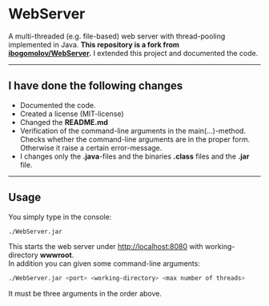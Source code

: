 # WebServer

A multi-threaded (e.g. file-based) web server with thread-pooling implemented in Java. **This repository is a fork from [ibogomolov/WebServer](https://github.com/ibogomolov/WebServer).**  I extended this project and documented the code.  

---

## I have done the following changes  

- Documented the code.  
- Created a license (MIT-license)  
- Changed the **README.md**  
- Verification of the command-line arguments in the main(...)-method. Checks whether the command-line arguments are in the proper form. Otherwise it raise a certain error-message.  
- I changes only the **.java**-files and the binaries **.class** files and the **.jar** file.     

---

## Usage 

You simply type in the console:  

```sh
./WebServer.jar
```

This starts the web server under [http://localhost:8080](http://localhost:8080) with working-directory **wwwroot**.  
In addition you can given some command-line arguments:  

```sh
./WebServer.jar <port> <working-directory> <max number of threads>
```

It must be three arguments in the order above.  
